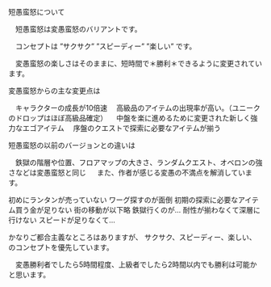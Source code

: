 短愚蛮怒について

　短愚蛮怒は変愚蛮怒のバリアントです。

　コンセプトは ”サクサク” ”スピーディー” ”楽しい” です。

　変愚蛮怒の楽しさはそのままに、短時間で＊勝利＊できるように変更されています。

変愚蛮怒からの主な変更点は

　キャラクターの成長が10倍速
　高級品のアイテムの出現率が高い。（ユニークのドロップはほぼ高級品確定）
　中盤を楽に進めるために変更された新しく強力なエゴアイテム
　序盤のクエストで探索に必要なアイテムが揃う

短愚蛮怒の以前のバージョンとの違いは

　鉄獄の階層や位置、フロアマップの大きさ、ランダムクエスト、オベロンの強さなどは変愚蛮怒と同じ
　
また、作者が感じる変愚の不満点を解消しています。

  初めにランタンが売っていない
  ワーグ探すのが面倒
  初期の探索に必要なアイテム買う金が足りない
  街の移動が以下略
  鉄獄行くのが…
  耐性が揃わなくて深層に行けない
  スピードが足りなくて…

  かなりご都合主義なところはありますが、
  サクサク、スピーディー、楽しい、のコンセプトを優先しています。

　変愚勝利者でしたら5時間程度、上級者でしたら2時間以内でも勝利は可能かと思います。
